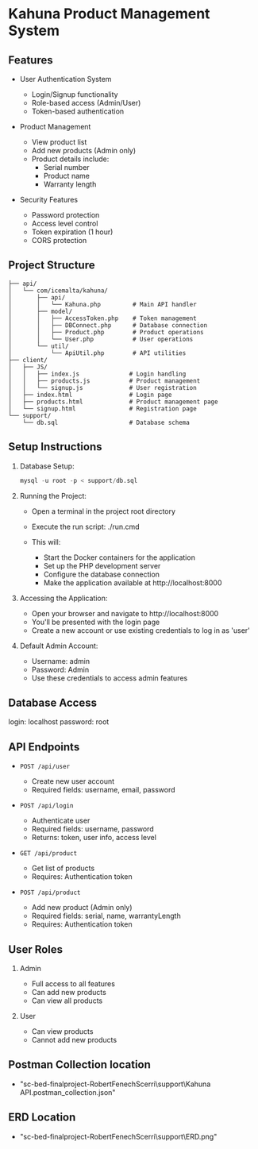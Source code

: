 # Kahuna Product Management System

## Features

- User Authentication System
  - Login/Signup functionality
  - Role-based access (Admin/User)
  - Token-based authentication

- Product Management
  - View product list
  - Add new products (Admin only)
  - Product details include:
    - Serial number
    - Product name
    - Warranty length

- Security Features
  - Password protection
  - Access level control
  - Token expiration (1 hour)
  - CORS protection


## Project Structure

```
├── api/
│   └── com/icemalta/kahuna/
│       ├── api/
│       │   └── Kahuna.php         # Main API handler
│       ├── model/
│       │   ├── AccessToken.php    # Token management
│       │   ├── DBConnect.php      # Database connection
│       │   ├── Product.php        # Product operations
│       │   └── User.php           # User operations
│       └── util/
│           └── ApiUtil.php        # API utilities
├── client/
│   ├── JS/
│   │   ├── index.js              # Login handling
│   │   ├── products.js           # Product management
│   │   └── signup.js             # User registration
│   ├── index.html                # Login page
│   ├── products.html             # Product management page
│   └── signup.html               # Registration page
└── support/
    └── db.sql                    # Database schema
```

## Setup Instructions

1. Database Setup:
   ```sql
   mysql -u root -p < support/db.sql
   ```

2. Running the Project:
   - Open a terminal in the project root directory
   - Execute the run script:
     ./run.cmd

   - This will:
     - Start the Docker containers for the application
     - Set up the PHP development server
     - Configure the database connection
     - Make the application available at http://localhost:8000

3. Accessing the Application:
   - Open your browser and navigate to http://localhost:8000
   - You'll be presented with the login page
   - Create a new account or use existing credentials to log in as 'user'

4. Default Admin Account:
   - Username: admin
   - Password: Admin
   - Use these credentials to access admin features

## Database Access
login: localhost
password: root

## API Endpoints

- `POST /api/user`
  - Create new user account
  - Required fields: username, email, password

- `POST /api/login`
  - Authenticate user
  - Required fields: username, password
  - Returns: token, user info, access level

- `GET /api/product`
  - Get list of products
  - Requires: Authentication token

- `POST /api/product`
  - Add new product (Admin only)
  - Required fields: serial, name, warrantyLength
  - Requires: Authentication token

## User Roles

1. Admin
   - Full access to all features
   - Can add new products
   - Can view all products

2. User
   - Can view products
   - Cannot add new products

## Postman Collection location
- "sc-bed-finalproject-RobertFenechScerri\support\Kahuna API.postman_collection.json"

## ERD Location
- "sc-bed-finalproject-RobertFenechScerri\support\ERD.png"
 




